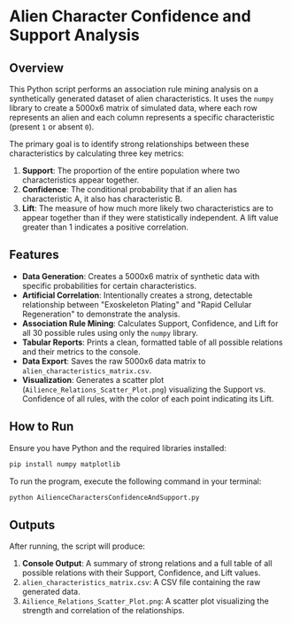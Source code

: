 # Alien Character Confidence and Support Analysis

## Overview

This Python script performs an association rule mining analysis on a synthetically generated dataset of alien characteristics. It uses the `numpy` library to create a 5000x6 matrix of simulated data, where each row represents an alien and each column represents a specific characteristic (present `1` or absent `0`).

The primary goal is to identify strong relationships between these characteristics by calculating three key metrics:
1.  **Support**: The proportion of the entire population where two characteristics appear together.
2.  **Confidence**: The conditional probability that if an alien has characteristic A, it also has characteristic B.
3.  **Lift**: The measure of how much more likely two characteristics are to appear together than if they were statistically independent. A lift value greater than 1 indicates a positive correlation.

## Features

- **Data Generation**: Creates a 5000x6 matrix of synthetic data with specific probabilities for certain characteristics.
- **Artificial Correlation**: Intentionally creates a strong, detectable relationship between "Exoskeleton Plating" and "Rapid Cellular Regeneration" to demonstrate the analysis.
- **Association Rule Mining**: Calculates Support, Confidence, and Lift for all 30 possible rules using only the `numpy` library.
- **Tabular Reports**: Prints a clean, formatted table of all possible relations and their metrics to the console.
- **Data Export**: Saves the raw 5000x6 data matrix to `alien_characteristics_matrix.csv`.
- **Visualization**: Generates a scatter plot (`Ailience_Relations_Scatter_Plot.png`) visualizing the Support vs. Confidence of all rules, with the color of each point indicating its Lift.

## How to Run

Ensure you have Python and the required libraries installed:
```bash
pip install numpy matplotlib
```

To run the program, execute the following command in your terminal:
```bash
python AilienceCharactersConfidenceAndSupport.py
```

## Outputs

After running, the script will produce:
1.  **Console Output**: A summary of strong relations and a full table of all possible relations with their Support, Confidence, and Lift values.
2.  `alien_characteristics_matrix.csv`: A CSV file containing the raw generated data.
3.  `Ailience_Relations_Scatter_Plot.png`: A scatter plot visualizing the strength and correlation of the relationships.
